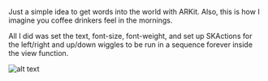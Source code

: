 Just a simple idea to get words into the world with ARKit. Also, this is how I imagine you coffee drinkers feel in the mornings.

All I did was set the text, font-size, font-weight, and set up SKActions for the left/right and up/down wiggles to be run in a sequence forever inside the view function.


![alt text](https://cl.ly/mANM/ezgif.com-optimize.gif)

